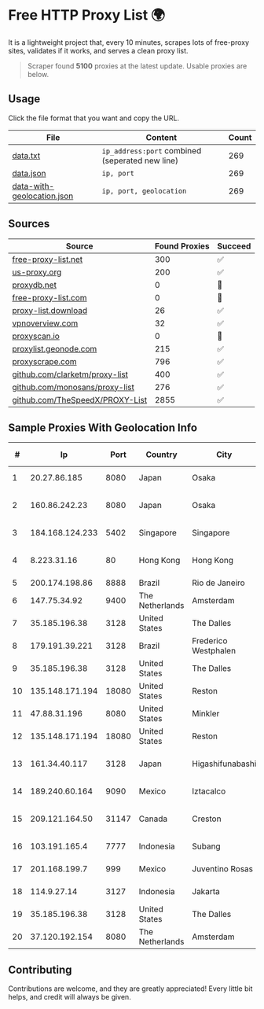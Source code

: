 
# Free HTTP Proxy List 🌍

It is a lightweight project that, every 10 minutes, scrapes lots of free-proxy sites, validates if it works, and serves a clean proxy list.


> Scraper found **5100** proxies at the latest update. Usable proxies are below.

## Usage

Click the file format that you want and copy the URL.


|File|Content|Count|
|----|-------|-----|
|[data.txt](https://raw.githubusercontent.com/themiralay/Proxy-List-World/master/data.txt)|`ip_address:port` combined (seperated new line)|269|
|[data.json](https://raw.githubusercontent.com/themiralay/Proxy-List-World/master/data.json)|`ip, port`|269|
|[data-with-geolocation.json](https://raw.githubusercontent.com/themiralay/Proxy-List-World/master/data-with-geolocation.json)|`ip, port, geolocation`|269|

## Sources

|Source|Found Proxies|Succeed|
|------|-------------|-------|
|[free-proxy-list.net](https://free-proxy-list.net)|300|✅|
|[us-proxy.org](https://www.us-proxy.org)|200|✅|
|[proxydb.net](http://proxydb.net)|0|🚫|
|[free-proxy-list.com](https://free-proxy-list.com/?page=&port=&type%5B%5D=http&type%5B%5D=https&up_time=0&search=Search)|0|🚫|
|[proxy-list.download](https://www.proxy-list.download/HTTP)|26|✅|
|[vpnoverview.com](https://vpnoverview.com/privacy/anonymous-browsing/free-proxy-servers)|32|✅|
|[proxyscan.io](https://www.proxyscan.io)|0|🚫|
|[proxylist.geonode.com](https://proxylist.geonode.com/api/proxy-list?limit=300&page=1&sort_by=lastChecked&sort_type=desc&protocols=http,https)|215|✅|
|[proxyscrape.com](https://api.proxyscrape.com/v2/?request=displayproxies&protocol=http&timeout=10000&country=all&ssl=all&anonymity=all)|796|✅|
|[github.com/clarketm/proxy-list](https://raw.githubusercontent.com/clarketm/proxy-list/master/proxy-list-raw.txt)|400|✅|
|[github.com/monosans/proxy-list](https://raw.githubusercontent.com/monosans/proxy-list/main/proxies/http.txt)|276|✅|
|[github.com/TheSpeedX/PROXY-List](https://raw.githubusercontent.com/TheSpeedX/PROXY-List/master/http.txt)|2855|✅|


## Sample Proxies With Geolocation Info

|#|Ip|Port|Country|City|Internet Service Provider|
|-|--|----|-------|----|-------------------------|
|1|20.27.86.185|8080|Japan|Osaka|Microsoft Corporation|
|2|160.86.242.23|8080|Japan|Osaka|Sony Network Communications Inc|
|3|184.168.124.233|5402|Singapore|Singapore|GoDaddy.com, LLC|
|4|8.223.31.16|80|Hong Kong|Hong Kong|Alibaba (US) Technology Co., Ltd.|
|5|200.174.198.86|8888|Brazil|Rio de Janeiro|Claro S.A|
|6|147.75.34.92|9400|The Netherlands|Amsterdam|Packet Host, Inc.|
|7|35.185.196.38|3128|United States|The Dalles|Google LLC|
|8|179.191.39.221|3128|Brazil|Frederico Westphalen|Mhnet Telecom|
|9|35.185.196.38|3128|United States|The Dalles|Google LLC|
|10|135.148.171.194|18080|United States|Reston|OVH SAS|
|11|47.88.31.196|8080|United States|Minkler|Alibaba.com LLC|
|12|135.148.171.194|18080|United States|Reston|OVH SAS|
|13|161.34.40.117|3128|Japan|Higashifunabashi|NTT PC Communications, Inc.|
|14|189.240.60.164|9090|Mexico|Iztacalco|Uninet S.A. de C.V.|
|15|209.121.164.50|31147|Canada|Creston|TELUS Communications Inc.|
|16|103.191.165.4|7777|Indonesia|Subang|PT Sakti Wijaya Network|
|17|201.168.199.7|999|Mexico|Juventino Rosas|Marcatel Com, S.A. de C.V.|
|18|114.9.27.14|3127|Indonesia|Jakarta|PT. INDOSAT Tbk|
|19|35.185.196.38|3128|United States|The Dalles|Google LLC|
|20|37.120.192.154|8080|The Netherlands|Amsterdam|M247 Europe SRL|



## Contributing

Contributions are welcome, and they are greatly appreciated! Every
little bit helps, and credit will always be given.

